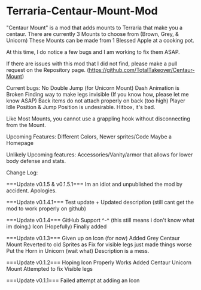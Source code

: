# Terraria-Centaur-Mount-Mod

"Centaur Mount" is a mod that adds mounts to Terraria that make you a centaur. There are currently 3 Mounts to choose from (Brown, Grey, & Unicorn) These Mounts can be made from 1 Blessed Apple at a cooking pot.


At this time, I do notice a few bugs and I am working to fix them ASAP.


If there are issues with this mod that I did not find, please make a pull request on the Repository page. (https://github.com/TotalTakeover/Centaur-Mount)


Current bugs:
<Priority> No Double Jump (for Unicorn Mount)
<Priority> Dash Animation is Broken
<Priority> Finding way to make legs invisible (If you know how, please let me know ASAP)
Back items do not attach properly on back (too high)
Player Idle Position & Jump Position is undesirable.
Hitbox, it's bad.


Like Most Mounts, you cannot use a grappling hook without disconnecting from the Mount.


Upcoming Features:
Different Colors, Newer sprites/Code
Maybe a Homepage


Unlikely Upcoming features:
Accessories/Vanity/armor that allows for lower body defense and stats.


Change Log:

===Update v0.1.5 & v0.1.5.1===
Im an idiot and unpublished the mod by accident. Apologies.

===Update v0.1.4.1===
Test update + Updated description (still cant get the mod to work properly on github)

===Update v0.1.4===
GitHub Support ^-^ (this still means i don't know what im doing.)
Icon (Hopefully) Finally added

===Update v0.1.3===
Given up on Icon (for now)
Added Grey Centaur Mount
Reverted to old Sprites as Fix for visible legs just made things worse
Put the Horn in Unicorn (wait what)
Description is a mess. 

===Update v0.1.2===
Hoping Icon Properly Works
Added Centaur Unicorn Mount
Attempted to fix Visible legs

===Update v0.1.1===
Failed attempt at adding an Icon
